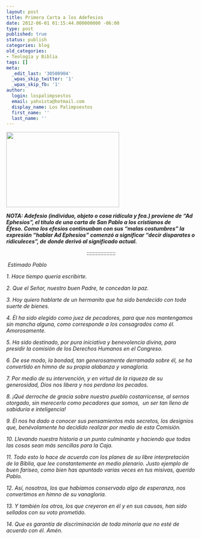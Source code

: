 ```yaml
---
layout: post
title: Primera Carta a los Adefesios
date: 2012-06-01 01:15:44.000000000 -06:00
type: post
published: true
status: publish
categories: blog
old_categories:
- Teología y Biblia
tags: []
meta:
  _edit_last: '30508904'
  _wpas_skip_twitter: '1'
  _wpas_skip_fb: '1'
author:
  login: lospalimpsestos
  email: yahvista@hotmail.com
  display_name: Los Palimpsestos
  first_name: ''
  last_name: ''
---
```

<p style="text-align:left;" align="center"><a href="http://lospalimpsestos.files.wordpress.com/2012/06/justo-orozco-400x2672.jpg"><img class="aligncenter size-medium wp-image-414" title="justo orozco (400x267)" src="{{ site.baseurl }}/assets/justo-orozco-400x2672.jpg" alt="" width="300" height="200" /></a></p>
<p style="text-align:left;" align="center"><strong><em>NOTA: Adefesio (individuo, objeto o cosa ridícula y fea.) proviene de “Ad Ephesios”, el título de una carta de San Pablo a los cristianos de Éfeso. Como los efesios continuaban con sus “malas costumbres” la expresión “hablar Ad Ephesios” comenzó a significar “decir disparates o ridiculeces”, de donde derivó al significado actual. </em></strong></p>
<p style="text-align:center;" align="center">:::::::::::::::::::</p>
<p> <em>Estimado Pablo</em></p>
<p><em>1. Hace tiempo quería escribirte.</em></p>
<p><em>2. Que el Señor, nuestro buen Padre, te concedan la paz.</em></p>
<p><em>3. Hoy quiero hablarte de un hermanito que ha sido bendecido con toda suerte de bienes.</em></p>
<p><em>4. Él ha sido elegido como juez de pecadores, para que nos mantengamos sin mancha alguna, como corresponde a los consagrados como él. Amorosamente.</em></p>
<p><em>5. Ha sido destinado, por pura iniciativa y benevolencia divina, para presidir la comisión de los Derechos Humanos en el Congreso.</em></p>
<p><em>6. De ese modo, la bondad, tan generosamente derramada sobre él, se ha convertido en himno de su propia alabanza y vanagloria.</em></p>
<p><em>7. Por medio de su intervención, y en virtud de la riqueza de su generosidad, Dios nos libera y nos perdona los pecados.</em></p>
<p><em>8. ¡Qué derroche de gracia sobre nuestro pueblo costarricense, al sernos otorgado, sin merecerlo como pecadores que somos,  un ser tan lleno de sabiduría e inteligencia!</em></p>
<p><em>9. Él nos ha dado a conocer sus pensamientos más secretos, los designios que, benévolamente ha decidido realizar por medio de esta Comisión.</em></p>
<p><em>10. Llevando nuestra historia a un punto culminante y haciendo que todas las cosas sean más sencillas para la Caja.</em></p>
<p><em>11. Todo esto lo hace de acuerdo con los planes de su libre interpretación de la Biblia, que lee constantemente en medio plenario. Justo ejemplo de buen fariseo, como bien has apuntado varias veces en tus misivas, querido Pablo.</em></p>
<p><em>12. Así, nosotros, los que habíamos conservado algo de esperanza, nos convertimos en himno de su vanagloria.</em></p>
<p><em>13. Y también los otros, los que creyeron en él y en sus causas, han sido sellados con su voto prometido.</em></p>
<p><em>14. Que es garantía de discriminación de toda minoría que no esté de acuerdo con él. Amén.</em></p>
